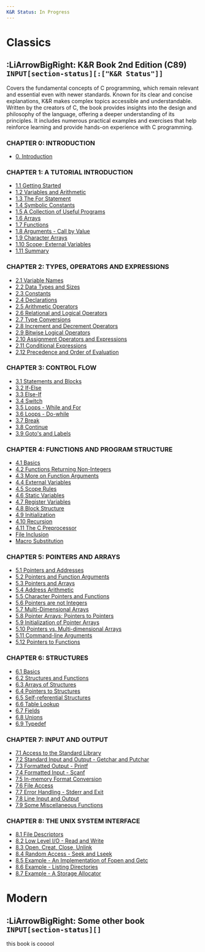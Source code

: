 ```yaml
---
K&R Status: In Progress
---
```

# <span class="section-heading">Classics</span>
## :LiArrowBigRight: K&R Book 2nd Edition (C89) `INPUT[section-status][:["K&R Status"]]`
Covers the fundamental concepts of C programming, which remain relevant and essential even with newer standards. Known for its clear and concise explanations, K&R makes complex topics accessible and understandable. Written by the creators of C, the book provides insights into the design and philosophy of the language, offering a deeper understanding of its principles. It includes numerous practical examples and exercises that help reinforce learning and provide hands-on experience with C programming.
<div class="content-menu">
  <!-- CHAPTER 0 -->
  <h3>CHAPTER 0: INTRODUCTION</h3>
  <ul>
    <li>
      <a href="obsidian://open?vault=Codepedia&file=K%26R/0. Introduction">
        <span>0. Introduction</span>
      </a>
    </li>
  </ul>
  <!-- CHAPTER 1 -->
  <h3>CHAPTER 1: A TUTORIAL INTRODUCTION</h3>
  <ul>
    <li>
      <a href="obsidian://open?vault=Codepedia&file=K%26R/1.1 Getting Started">
        <span>1.1 Getting Started</span>
      </a>
    </li>
    <li>
      <a href="obsidian://open?vault=Codepedia&file=K%26R/1.2 Variables and Arithmetic">
        <span>1.2 Variables and Arithmetic</span>
      </a>
    </li>
    <li>
      <a href="obsidian://open?vault=Codepedia&file=K%26R/1.3 The For Statement">
        <span>1.3 The For Statement</span>
      </a>
    </li>
    <li>
      <a href="obsidian://open?vault=Codepedia&file=K%26R/1.4 Symbolic Constants">
        <span>1.4 Symbolic Constants</span>
      </a>
    </li>
    <li>
      <a href="obsidian://open?vault=Codepedia&file=K%26R/1.5 A Collection of Useful Programs">
        <span>1.5 A Collection of Useful Programs</span>
      </a>
    </li>
    <li>
      <a href="obsidian://open?vault=Codepedia&file=K%26R/1.6 Arrays">
        <span>1.6 Arrays</span>
      </a>
    </li>
    <li>
      <a href="obsidian://open?vault=Codepedia&file=K%26R/1.7 Functions">
        <span>1.7 Functions</span>
      </a>
    </li>
    <li>
      <a href="obsidian://open?vault=Codepedia&file=K%26R/1.8 Arguments - Call by Value">
        <span>1.8 Arguments - Call by Value</span>
      </a>
    </li>
    <li>
      <a href="obsidian://open?vault=Codepedia&file=K%26R/1.9 Character Arrays">
        <span>1.9 Character Arrays</span>
      </a>
    </li>
    <li>
      <a href="obsidian://open?vault=Codepedia&file=K%26R/1.10 Scope; External Variables">
        <span>1.10 Scope; External Variables</span>
      </a>
    </li>
    <li>
      <a href="obsidian://open?vault=Codepedia&file=K%26R/1.11 Summary">
        <span>1.11 Summary</span>
      </a>
    </li>
  </ul>
  <!-- CHAPTER 2 -->
  <h3>CHAPTER 2: TYPES, OPERATORS AND EXPRESSIONS</h3>
  <ul>
    <li>
      <a href="obsidian://open?vault=Codepedia&file=K%26R/2.1 Variable Names">
        <span>2.1 Variable Names</span>
      </a>
    </li>
    <li>
      <a href="obsidian://open?vault=Codepedia&file=K%26R/2.2 Data Types and Sizes">
        <span>2.2 Data Types and Sizes</span>
      </a>
    </li>
    <li>
      <a href="obsidian://open?vault=Codepedia&file=K%26R/2.3 Constants">
        <span>2.3 Constants</span>
      </a>
    </li>
    <li>
      <a href="obsidian://open?vault=Codepedia&file=K%26R/2.4 Declarations">
        <span>2.4 Declarations</span>
      </a>
    </li>
    <li>
      <a href="obsidian://open?vault=Codepedia&file=K%26R/2.5 Arithmetic Operators">
        <span>2.5 Arithmetic Operators</span>
      </a>
    </li>
    <li>
      <a href="obsidian://open?vault=Codepedia&file=K%26R/2.6 Relational and Logical Operators">
        <span>2.6 Relational and Logical Operators</span>
      </a>
    </li>
    <li>
      <a href="obsidian://open?vault=Codepedia&file=K%26R/2.7 Type Conversions">
        <span>2.7 Type Conversions</span>
      </a>
    </li>
    <li>
      <a href="obsidian://open?vault=Codepedia&file=K%26R/2.8 Increment and Decrement Operators">
        <span>2.8 Increment and Decrement Operators</span>
      </a>
    </li>
    <li>
      <a href="obsidian://open?vault=Codepedia&file=K%26R/2.9 Bitwise Logical Operators">
        <span>2.9 Bitwise Logical Operators</span>
      </a>
    </li>
    <li>
      <a href="obsidian://open?vault=Codepedia&file=K%26R/2.10 Assignment Operators and Expressions">
        <span>2.10 Assignment Operators and Expressions</span>
      </a>
    </li>
    <li>
      <a href="obsidian://open?vault=Codepedia&file=K%26R/2.11 Conditional Expressions">
        <span>2.11 Conditional Expressions</span>
      </a>
    </li>
    <li>
      <a href="obsidian://open?vault=Codepedia&file=K%26R/2.12 Precedence and Order of Evaluation">
        <span>2.12 Precedence and Order of Evaluation</span>
      </a>
    </li>
  </ul>
  <!-- CHAPTER 3 -->
  <h3>CHAPTER 3: CONTROL FLOW</h3>
  <ul>
    <li>
      <a href="obsidian://open?vault=Codepedia&file=K%26R/3.1 Statements and Blocks">
        <span>3.1 Statements and Blocks</span>
      </a>
    </li>
    <li>
      <a href="obsidian://open?vault=Codepedia&file=K%26R/3.2 If-Else">
        <span>3.2 If-Else</span>
      </a>
    </li>
    <li>
      <a href="obsidian://open?vault=Codepedia&file=K%26R/3.3 Else-If">
        <span>3.3 Else-If</span>
      </a>
    </li>
    <li>
      <a href="obsidian://open?vault=Codepedia&file=K%26R/3.4 Switch">
        <span>3.4 Switch</span>
      </a>
    </li>
    <li>
      <a href="obsidian://open?vault=Codepedia&file=K%26R/3.5 Loops - While and For">
        <span>3.5 Loops - While and For</span>
      </a>
    </li>
    <li>
      <a href="obsidian://open?vault=Codepedia&file=K%26R/3.6 Loops - Do-while">
        <span>3.6 Loops - Do-while</span>
      </a>
    </li>
    <li>
      <a href="obsidian://open?vault=Codepedia&file=K%26R/3.7 Break">
        <span>3.7 Break</span>
      </a>
    </li>
    <li>
      <a href="obsidian://open?vault=Codepedia&file=K%26R/3.8 Continue">
        <span>3.8 Continue</span>
      </a>
    </li>
    <li>
      <a href="obsidian://open?vault=Codepedia&file=K%26R/3.9 Goto's and Labels">
        <span>3.9 Goto's and Labels</span>
      </a>
    </li>
  </ul>
  <!-- CHAPTER 4 -->
  <h3>CHAPTER 4: FUNCTIONS AND PROGRAM STRUCTURE</h3>
  <ul>
    <li>
      <a href="obsidian://open?vault=Codepedia&file=K%26R/4.1 Basics">
        <span>4.1 Basics</span>
      </a>
    </li>
    <li>
      <a href="obsidian://open?vault=Codepedia&file=K%26R/4.2 Functions Returning Non-Integers">
        <span>4.2 Functions Returning Non-Integers</span>
      </a>
    </li>
    <li>
      <a href="obsidian://open?vault=Codepedia&file=K%26R/4.3 More on Function Arguments">
        <span>4.3 More on Function Arguments</span>
      </a>
    </li>
    <li>
      <a href="obsidian://open?vault=Codepedia&file=K%26R/4.4 External Variables">
        <span>4.4 External Variables</span>
      </a>
    </li>
    <li>
      <a href="obsidian://open?vault=Codepedia&file=K%26R/4.5 Scope Rules">
        <span>4.5 Scope Rules</span>
      </a>
    </li>
    <li>
      <a href="obsidian://open?vault=Codepedia&file=K%26R/4.6 Static Variables">
        <span>4.6 Static Variables</span>
      </a>
    </li>
    <li>
      <a href="obsidian://open?vault=Codepedia&file=K%26R/4.7 Register Variables">
        <span>4.7 Register Variables</span>
      </a>
    </li>
    <li>
      <a href="obsidian://open?vault=Codepedia&file=K%26R/4.8 Block Structure">
        <span>4.8 Block Structure</span>
      </a>
    </li>
    <li>
      <a href="obsidian://open?vault=Codepedia&file=K%26R/4.9 Initialization">
        <span>4.9 Initialization</span>
      </a>
    </li>
    <li>
      <a href="obsidian://open?vault=Codepedia&file=K%26R/4.10 Recursion">
        <span>4.10 Recursion</span>
      </a>
    </li>
    <li>
      <a href="obsidian://open?vault=Codepedia&file=K%26R/4.11 The C Preprocessor">
        <span>4.11 The C Preprocessor</span>
      </a>
    </li>
    <li>
      <a href="obsidian://open?vault=Codepedia&file=K%26R/File Inclusion">
        <span>File Inclusion</span>
      </a>
    </li>
    <li>
      <a href="obsidian://open?vault=Codepedia&file=K%26R/Macro Substitution">
        <span>Macro Substitution</span>
      </a>
    </li>
  </ul>
  <!-- CHAPTER 5 -->
  <h3>CHAPTER 5: POINTERS AND ARRAYS</h3>
  <ul>
    <li>
      <a href="obsidian://open?vault=Codepedia&file=K%26R/5.1 Pointers and Addresses">
        <span>5.1 Pointers and Addresses</span>
      </a>
    </li>
    <li>
      <a href="obsidian://open?vault=Codepedia&file=K%26R/5.2 Pointers and Function Arguments">
        <span>5.2 Pointers and Function Arguments</span>
      </a>
    </li>
    <li>
      <a href="obsidian://open?vault=Codepedia&file=K%26R/5.3 Pointers and Arrays">
        <span>5.3 Pointers and Arrays</span>
      </a>
    </li>
    <li>
      <a href="obsidian://open?vault=Codepedia&file=K%26R/5.4 Address Arithmetic">
        <span>5.4 Address Arithmetic</span>
      </a>
    </li>
    <li>
      <a href="obsidian://open?vault=Codepedia&file=K%26R/5.5 Character Pointers and Functions">
        <span>5.5 Character Pointers and Functions</span>
      </a>
    </li>
    <li>
      <a href="obsidian://open?vault=Codepedia&file=K%26R/5.6 Pointers are not Integers">
        <span>5.6 Pointers are not Integers</span>
      </a>
    </li>
    <li>
      <a href="obsidian://open?vault=Codepedia&file=K%26R/5.7 Multi-Dimensional Arrays">
        <span>5.7 Multi-Dimensional Arrays</span>
      </a>
    </li>
    <li>
      <a href="obsidian://open?vault=Codepedia&file=K%26R/5.8 Pointer Arrays; Pointers to Pointers">
        <span>5.8 Pointer Arrays; Pointers to Pointers</span>
      </a>
    </li>
    <li>
      <a href="obsidian://open?vault=Codepedia&file=K%26R/5.9 Initialization of Pointer Arrays">
        <span>5.9 Initialization of Pointer Arrays</span>
      </a>
    </li>
    <li>
      <a href="obsidian://open?vault=Codepedia&file=K%26R/5.10 Pointers vs. Multi-dimensional Arrays">
        <span>5.10 Pointers vs. Multi-dimensional Arrays</span>
      </a>
    </li>
    <li>
      <a href="obsidian://open?vault=Codepedia&file=K%26R/5.11 Command-line Arguments">
        <span>5.11 Command-line Arguments</span>
      </a>
    </li>
    <li>
      <a href="obsidian://open?vault=Codepedia&file=K%26R/5.12 Pointers to Functions">
        <span>5.12 Pointers to Functions</span>
      </a>
    </li>
  </ul>
  <!-- CHAPTER 6 -->
  <h3>CHAPTER 6: STRUCTURES</h3>
  <ul>
    <li>
      <a href="obsidian://open?vault=Codepedia&file=K%26R/6.1 Basics">
        <span>6.1 Basics</span>
      </a>
    </li>
    <li>
      <a href="obsidian://open?vault=Codepedia&file=K%26R/6.2 Structures and Functions">
        <span>6.2 Structures and Functions</span>
      </a>
    </li>
    <li>
      <a href="obsidian://open?vault=Codepedia&file=K%26R/6.3 Arrays of Structures">
        <span>6.3 Arrays of Structures</span>
      </a>
        </li>
        <li>
      <a href="obsidian://open?vault=Codepedia&file=K%26R/6.4 Pointers to Structures">
        <span>6.4 Pointers to Structures</span>
      </a>
        </li>
        <li>
      <a href="obsidian://open?vault=Codepedia&file=K%26R/6.5 Self-referential Structures">
        <span>6.5 Self-referential Structures</span>
      </a>
        </li>
        <li>
      <a href="obsidian://open?vault=Codepedia&file=K%26R/6.6 Table Lookup">
        <span>6.6 Table Lookup</span>
      </a>
        </li>
        <li>
      <a href="obsidian://open?vault=Codepedia&file=K%26R/6.7 Fields">
        <span>6.7 Fields</span>
      </a>
        </li>
        <li>
      <a href="obsidian://open?vault=Codepedia&file=K%26R/6.8 Unions">
        <span>6.8 Unions</span>
      </a>
        </li>
        <li>
      <a href="obsidian://open?vault=Codepedia&file=K%26R/6.9 Typedef">
        <span>6.9 Typedef</span>
      </a>
        </li>
      </ul>
      <!-- CHAPTER 7 -->
      <h3>CHAPTER 7: INPUT AND OUTPUT</h3>
      <ul>
        <li>
      <a href="obsidian://open?vault=Codepedia&file=K%26R/7.1 Access to the Standard Library">
        <span>7.1 Access to the Standard Library</span>
      </a>
        </li>
        <li>
      <a href="obsidian://open?vault=Codepedia&file=K%26R/7.2 Standard Input and Output - Getchar and Putchar">
        <span>7.2 Standard Input and Output - Getchar and Putchar</span>
      </a>
        </li>
        <li>
      <a href="obsidian://open?vault=Codepedia&file=K%26R/7.3 Formatted Output - Printf">
        <span>7.3 Formatted Output - Printf</span>
      </a>
        </li>
        <li>
      <a href="obsidian://open?vault=Codepedia&file=K%26R/7.4 Formatted Input - Scanf">
        <span>7.4 Formatted Input - Scanf</span>
      </a>
        </li>
        <li>
      <a href="obsidian://open?vault=Codepedia&file=K%26R/7.5 In-memory Format Conversion">
        <span>7.5 In-memory Format Conversion</span>
      </a>
        </li>
        <li>
      <a href="obsidian://open?vault=Codepedia&file=K%26R/7.6 File Access">
        <span>7.6 File Access</span>
      </a>
        </li>
        <li>
      <a href="obsidian://open?vault=Codepedia&file=K%26R/7.7 Error Handling - Stderr and Exit">
        <span>7.7 Error Handling - Stderr and Exit</span>
      </a>
        </li>
        <li>
      <a href="obsidian://open?vault=Codepedia&file=K%26R/7.8 Line Input and Output">
        <span>7.8 Line Input and Output</span>
      </a>
        </li>
        <li>
      <a href="obsidian://open?vault=Codepedia&file=K%26R/7.9 Some Miscellaneous Functions">
        <span>7.9 Some Miscellaneous Functions</span>
      </a>
        </li>
      </ul>
      <!-- CHAPTER 8 -->
      <h3>CHAPTER 8: THE UNIX SYSTEM INTERFACE</h3>
      <ul>
        <li>
      <a href="obsidian://open?vault=Codepedia&file=K%26R/8.1 File Descriptors">
        <span>8.1 File Descriptors</span>
      </a>
        </li>
        <li>
      <a href="obsidian://open?vault=Codepedia&file=K%26R/8.2 Low Level I/O - Read and Write">
        <span>8.2 Low Level I/O - Read and Write</span>
      </a>
        </li>
        <li>
      <a href="obsidian://open?vault=Codepedia&file=K%26R/8.3 Open, Creat, Close, Unlink">
        <span>8.3 Open, Creat, Close, Unlink</span>
      </a>
        </li>
        <li>
      <a href="obsidian://open?vault=Codepedia&file=K%26R/8.4 Random Access - Seek and Lseek">
        <span>8.4 Random Access - Seek and Lseek</span>
      </a>
        </li>
        <li>
      <a href="obsidian://open?vault=Codepedia&file=K%26R/8.5 Example - An Implementation of Fopen and Getc">
        <span>8.5 Example - An Implementation of Fopen and Getc</span>
      </a>
        </li>
        <li>
      <a href="obsidian://open?vault=Codepedia&file=K%26R/8.6 Example - Listing Directories">
        <span>8.6 Example - Listing Directories</span>
      </a>
        </li>
        <li>
      <a href="obsidian://open?vault=Codepedia&file=K%26R/8.7 Example - A Storage Allocator">
        <span>8.7 Example - A Storage Allocator</span>
      </a>
        </li>
      </ul>
    </div>

# <span class="section-heading">Modern</span>
## :LiArrowBigRight: Some other book `INPUT[section-status][]`

this book is cooool